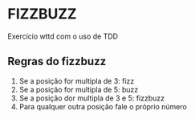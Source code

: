 # FIZZBUZZ

Exercício wttd com o uso de TDD

## Regras do fizzbuzz

  1. Se a posição for multipla de 3: fizz
  2. Se a posição for multipla de 5: buzz
  3. Se a posição dor multipla de 3 e 5: fizzbuzz
  4. Para qualquer outra posição fale o próprio número
